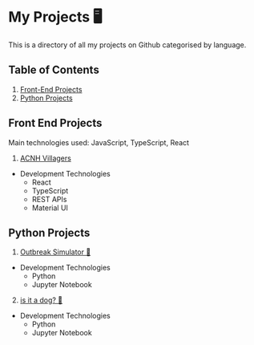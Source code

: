 # My Projects 🖥
This is a directory of all my projects on Github categorised by language.

## Table of Contents
1. [Front-End Projects](#front-end-projects)
2. [Python Projects](#python-projects)


## Front End Projects
Main technologies used: JavaScript, TypeScript, React
1. [ACNH Villagers](https://github.com/aprilyeah/ACNH-Villagers) 
  * Development Technologies
    * React
    * TypeScript
    * REST APIs
    * Material UI

## Python Projects
1. [Outbreak Simulator 🦠](https://github.com/aprilyeah/Outbreak-Simulator) 
  * Development Technologies
    * Python
    * Jupyter Notebook

2. [is it a dog? 🐶](https://github.com/aprilyeah/Outbreak-Simulator) 
  * Development Technologies
    * Python
    * Jupyter Notebook

